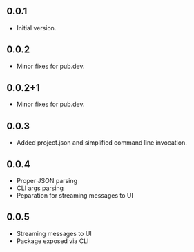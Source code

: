 ## 0.0.1

- Initial version.

## 0.0.2

- Minor fixes for pub.dev.

## 0.0.2+1

- Minor fixes for pub.dev.

## 0.0.3

- Added project.json and simplified command line invocation.

## 0.0.4

- Proper JSON parsing
- CLI args parsing 
- Peparation for streaming messages to UI

## 0.0.5
 
- Streaming messages to UI
- Package exposed via CLI